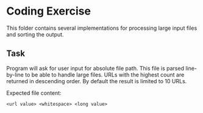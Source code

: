 # Coding Exercise

This folder contains several implementations for processing large input files and sorting the output.

## Task

Program will ask for user input for absolute file path. This file is parsed line-by-line to be able to handle large files.
URLs with the highest count are returned in descending order. By default the result is limited to 10 URLs.

Expected file content:

```
<url value> <whitespace> <long value>
```
